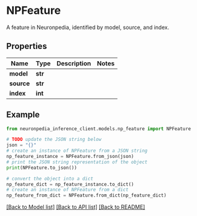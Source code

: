 # NPFeature

A feature in Neuronpedia, identified by model, source, and index.

## Properties

Name | Type | Description | Notes
------------ | ------------- | ------------- | -------------
**model** | **str** |  | 
**source** | **str** |  | 
**index** | **int** |  | 

## Example

```python
from neuronpedia_inference_client.models.np_feature import NPFeature

# TODO update the JSON string below
json = "{}"
# create an instance of NPFeature from a JSON string
np_feature_instance = NPFeature.from_json(json)
# print the JSON string representation of the object
print(NPFeature.to_json())

# convert the object into a dict
np_feature_dict = np_feature_instance.to_dict()
# create an instance of NPFeature from a dict
np_feature_from_dict = NPFeature.from_dict(np_feature_dict)
```
[[Back to Model list]](../README.md#documentation-for-models) [[Back to API list]](../README.md#documentation-for-api-endpoints) [[Back to README]](../README.md)



